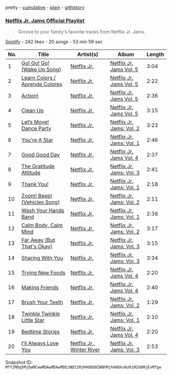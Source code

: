 pretty - [cumulative](/playlists/cumulative/37i9dQZF1DWWTJqjNA6xi6.md) - [plain](/playlists/plain/37i9dQZF1DWWTJqjNA6xi6) - [githistory](https://github.githistory.xyz/mackorone/spotify-playlist-archive/blob/main/playlists/plain/37i9dQZF1DWWTJqjNA6xi6)

### [Netflix Jr\. Jams Official Playlist](https://open.spotify.com/playlist/37i9dQZF1DWWTJqjNA6xi6)

> Groove to your family's favorite tracks from Netflix Jr\. Jams.

[Spotify](https://open.spotify.com/user/spotify) - 242 likes - 20 songs - 53 min 59 sec

| No. | Title | Artist(s) | Album | Length |
|---|---|---|---|---|
| 1 | [Go! Go! Go! \(Wake Up Song\)](https://open.spotify.com/track/41yd9PbwZWorINj0xH4FEb) | [Netflix Jr.](https://open.spotify.com/artist/4t8n2EG6curdyUrZynupmH) | [Netflix Jr\. Jams Vol\. 5](https://open.spotify.com/album/0YXxCsNjl2rb2pirWoy6v0) | 3:04 |
| 2 | [Learn Colors / Aprende Colores](https://open.spotify.com/track/6ZRk8w5n6BMtdYfjB6O8pI) | [Netflix Jr.](https://open.spotify.com/artist/4t8n2EG6curdyUrZynupmH) | [Netflix Jr\. Jams Vol\. 5](https://open.spotify.com/album/0YXxCsNjl2rb2pirWoy6v0) | 2:22 |
| 3 | [Action!](https://open.spotify.com/track/4cIatWQ19eqVidOQq8HqON) | [Netflix Jr.](https://open.spotify.com/artist/4t8n2EG6curdyUrZynupmH) | [Netflix Jr\. Jams Vol\. 5](https://open.spotify.com/album/0YXxCsNjl2rb2pirWoy6v0) | 2:36 |
| 4 | [Clean Up](https://open.spotify.com/track/12kYxC3LBisWWjlkIBRNJI) | [Netflix Jr.](https://open.spotify.com/artist/4t8n2EG6curdyUrZynupmH) | [Netflix Jr\. Jams Vol\. 5](https://open.spotify.com/album/0YXxCsNjl2rb2pirWoy6v0) | 3:15 |
| 5 | [Let’s Move! Dance Party](https://open.spotify.com/track/78VhKIYlWIn72RqRSY85kM) | [Netflix Jr.](https://open.spotify.com/artist/4t8n2EG6curdyUrZynupmH) | [Netflix Jr\. Jams: Vol\. 2](https://open.spotify.com/album/3fxFtmskqAyKJbjvhcq1CT) | 3:23 |
| 6 | [You're A Star](https://open.spotify.com/track/5XKxjgX5qFGH8fzWe2rWfW) | [Netflix Jr.](https://open.spotify.com/artist/4t8n2EG6curdyUrZynupmH) | [Netflix Jr\. Jams: Vol\. 1](https://open.spotify.com/album/1PzABZqe93ZpL887oyqYiK) | 2:46 |
| 7 | [Good Good Day](https://open.spotify.com/track/3FH6IMkUQAEga9Go1MTfcA) | [Netflix Jr.](https://open.spotify.com/artist/4t8n2EG6curdyUrZynupmH) | [Netflix Jr\. Jams Vol\. 4](https://open.spotify.com/album/5DVi5E1sWfntwlsAqs4Vya) | 2:37 |
| 8 | [The Gratitude Attitude](https://open.spotify.com/track/2DoZ8rKC6xZRfFU9w3EDGJ) | [Netflix Jr.](https://open.spotify.com/artist/4t8n2EG6curdyUrZynupmH) | [Netflix Jr\. Jams: Vol\. 3](https://open.spotify.com/album/2TUshFZxuXqiX6KOKoj6CP) | 2:41 |
| 9 | [Thank You!](https://open.spotify.com/track/2mcPaZYZkXZX0jKq8mvbal) | [Netflix Jr.](https://open.spotify.com/artist/4t8n2EG6curdyUrZynupmH) | [Netflix Jr\. Jams: Vol\. 1](https://open.spotify.com/album/1PzABZqe93ZpL887oyqYiK) | 2:18 |
| 10 | [Zoom! Beep! \(Vehicles Song\)](https://open.spotify.com/track/7EBLHzvpsEqKvY4IJApvzP) | [Netflix Jr.](https://open.spotify.com/artist/4t8n2EG6curdyUrZynupmH) | [Netflix Jr\. Jams: Vol\. 2](https://open.spotify.com/album/3fxFtmskqAyKJbjvhcq1CT) | 2:11 |
| 11 | [Wash Your Hands Band](https://open.spotify.com/track/2HtTrP47xipDabsg44Ttas) | [Netflix Jr.](https://open.spotify.com/artist/4t8n2EG6curdyUrZynupmH) | [Netflix Jr\. Jams: Vol\. 1](https://open.spotify.com/album/1PzABZqe93ZpL887oyqYiK) | 2:38 |
| 12 | [Calm Body, Calm Mind](https://open.spotify.com/track/1ZJXE9HVLtVpcAIVGN0ouz) | [Netflix Jr.](https://open.spotify.com/artist/4t8n2EG6curdyUrZynupmH) | [Netflix Jr\. Jams: Vol\. 2](https://open.spotify.com/album/3fxFtmskqAyKJbjvhcq1CT) | 3:17 |
| 13 | [Far Away \(But That's Okay\)](https://open.spotify.com/track/3DLSq65MuiJUgQGgVQ9lPw) | [Netflix Jr.](https://open.spotify.com/artist/4t8n2EG6curdyUrZynupmH) | [Netflix Jr\. Jams: Vol\. 3](https://open.spotify.com/album/2TUshFZxuXqiX6KOKoj6CP) | 3:15 |
| 14 | [Sharing With You](https://open.spotify.com/track/1Zlt0kJjGNjqgKKRlErr5P) | [Netflix Jr.](https://open.spotify.com/artist/4t8n2EG6curdyUrZynupmH) | [Netflix Jr\. Jams: Vol\. 3](https://open.spotify.com/album/2TUshFZxuXqiX6KOKoj6CP) | 3:34 |
| 15 | [Trying New Foods](https://open.spotify.com/track/7KlXmSL2CAk3qGBxUjqOyc) | [Netflix Jr.](https://open.spotify.com/artist/4t8n2EG6curdyUrZynupmH) | [Netflix Jr\. Jams Vol\. 4](https://open.spotify.com/album/5DVi5E1sWfntwlsAqs4Vya) | 2:20 |
| 16 | [Making Friends](https://open.spotify.com/track/4ku99b4tEvQAfps4L8z6Rn) | [Netflix Jr.](https://open.spotify.com/artist/4t8n2EG6curdyUrZynupmH) | [Netflix Jr\. Jams Vol\. 4](https://open.spotify.com/album/5DVi5E1sWfntwlsAqs4Vya) | 2:40 |
| 17 | [Brush Your Teeth](https://open.spotify.com/track/015QIu0XQyo6M0rHUXPLmN) | [Netflix Jr.](https://open.spotify.com/artist/4t8n2EG6curdyUrZynupmH) | [Netflix Jr\. Jams: Vol\. 2](https://open.spotify.com/album/3fxFtmskqAyKJbjvhcq1CT) | 1:29 |
| 18 | [Twinkle Twinkle Little Star](https://open.spotify.com/track/4EQJGKRbbiFXmbqqO4uLB3) | [Netflix Jr.](https://open.spotify.com/artist/4t8n2EG6curdyUrZynupmH) | [Netflix Jr\. Jams: Vol\. 1](https://open.spotify.com/album/1PzABZqe93ZpL887oyqYiK) | 2:10 |
| 19 | [Bedtime Stories](https://open.spotify.com/track/5xgBtctAMKBLzbFn6UPyr2) | [Netflix Jr.](https://open.spotify.com/artist/4t8n2EG6curdyUrZynupmH) | [Netflix Jr\. Jams Vol\. 4](https://open.spotify.com/album/5DVi5E1sWfntwlsAqs4Vya) | 2:20 |
| 20 | [I'll Always Love You](https://open.spotify.com/track/6xY7CmImqIfHHlesaUg2oO) | [Netflix Jr.](https://open.spotify.com/artist/4t8n2EG6curdyUrZynupmH), [Winter River](https://open.spotify.com/artist/3qbipbZdbYVPJUroZzAoLA) | [Netflix Jr\. Jams: Vol\. 3](https://open.spotify.com/album/2TUshFZxuXqiX6KOKoj6CP) | 2:53 |

Snapshot ID: `MTY2MDg5MjQwMCwwMDAwMDAwMDEzNDI1MzM4ODQ0ZWNhMjhkNDkxNzRiM2U0MjExMTgw`
